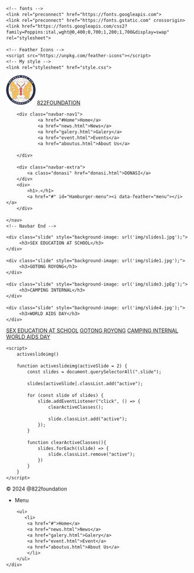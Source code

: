 <!DOCTYPE html>
<html class="html1" lang="en">
<head>
    <meta charset="UTF-8">
    <meta name="viewport" content="width=device-width, initial-scale=1.0">
    <title>DelapanDuaDua</title>

    <!-- fonts -->
    <link rel="preconnect" href="https://fonts.googleapis.com">
    <link rel="preconnect" href="https://fonts.gstatic.com" crossorigin>
    <link href="https://fonts.googleapis.com/css2?family=Poppins:ital,wght@0,400;0,700;1,200;1,700&display=swap" rel="stylesheet">

    <!-- Feather Icons -->
    <script src="https://unpkg.com/feather-icons"></script>
    <!-- My style -->
    <link rel="stylesheet" href="style.css">
</head>

<body class="badan">
     <!-- Navbar Start  -->
     <nav class="navbar1">
        <div class="logooo">
            <img src="img/logo822.png" width="80px" class="logoo">
            <a href="#" class="navbar-logo">822<span>FOUNDATION</span></a>
        </div>

        <div class="navbar-nav1">
                <a href="#Home">Home</a> 
                <a href="news.html">News</a> 
                <a href="galery.html">Galery</a> 
                <a href="event.html">Events</a>
                <a href="aboutus.html">About Us</a>
                
        </div>

        <div class="navbar-extra">
            <a class="donasi" href="donasi.html">DONASI</a>
        </div>
        <div>
            <h1>.</h1>
            <a href="#" id="Hamburger-menu"><i data-feather="menu"></i></a>
        </div>
        
    </nav>
    <!-- Navbar End -->
    
<!-- slide start -->
<div class="container">

    <div class="slide" style="background-image: url('img/slides1.jpg');">
         <h3>SEX EDUCATION AT SCHOOL</h3> 
    </div>

    <div class="slide" style="background-image: url('img/slide1.jpg');"> 
         <h3>GOTONG ROYONG</h3>
    </div>
   
    <div class="slide" style="background-image: url('img/slide3.jpEg');"> 
         <h3>CAMPING INTERNAL</h3>
    </div>
    
    <div class="slide" style="background-image: url('img/slide4.jpg');">
         <h3>WORLD AIDS DAY</h3>
    </div>
</div>

<div class="tombol1">
    <a href="#">SEX EDUCATION AT SCHOOL</a>
    <a href="#">GOTONG ROYONG</a>
    <a href="#">CAMPING INTERNAL</a>
    <a href="#">WORLD AIDS DAY</a>
    
</div>


    
    <script>
        activeslideimg()

        function activeslideimg(activeSlide = 2) {
            const slides = document.querySelectorAll(".slide");

            slides[activeSlide].classList.add("active");

            for (const slide of slides) {
                slide.addEventListener("click", () => {
                    clearActiveClasses();

                    slide.classList.add("active");
                });
            }

            function clearActiveClasses(){
                slides.forEach((slide) => {
                    slide.classList.remove("active");
                })
            }
        }
    </script>
<!-- slide end -->

<!-- footer start-->
<footer class="footer">
    <div>
        <a>&copy; 2024 @822foundation </a>
        <ul>
            <li>
                <a>Menu</a>
            </li>
        </ul>
        
        <ul>
           <li>
            <a href="#">Home</a> 
            <a href="news.html">News</a> 
            <a href="galery.html">Galery</a> 
            <a href="event.html">Event</a>
            <a href="aboutus.html">About Us</a>
            </li> 
        </ul>
    </div> 
</footer>
<!-- footer end-->

<!-- fetaher icons -->
<script>
    feather.replace();
</script>

<!-- My Java Script -->
<script src="js/script.js"></script>
</body>
</html>
